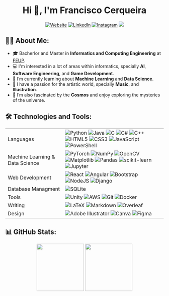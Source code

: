 <div id="body" align="center">
    <h1>
    Hi 👋, I'm Francisco Cerqueira
    </h1>
</div>

<div id="body" align="center">
    <a href="https://www.franciscogc.com/"><img src="https://img.shields.io/badge/website-000000?style=for-the-badge&logo=About.me&logoColor=white" alt="Website"></a>
    <a href="https://www.linkedin.com/in/xico2001pt/"><img src="https://img.shields.io/badge/LinkedIn-0077B5?style=for-the-badge&logo=linkedin&logoColor=white" alt="LinkedIn"></a>
    <a href="https://www.instagram.com/xico2001.pt/"><img src="https://img.shields.io/badge/Instagram-E4405F?style=for-the-badge&logo=instagram&logoColor=white" alt="Instagram"></a>
    <a href="https://www.youtube.com/watch?v=dQw4w9WgXcQ"><img src="https://img.shields.io/badge/Itch.io-FA5C5C?style=for-the-badge&logo=itchdotio&logoColor=white"></a>
</div>

<div style="border-bottom: 0px">
    <h2>
    👨‍💻 About Me:
    </h2>
</div>

- 🎓 Bacherlor and Master in **Informatics and Computing Engineering** at [FEUP](fe.up.pt).
- 💻 I'm interested in a lot of areas within informatics, specially **AI**, **Software Engineering**, and **Game Development**. 
- 🌱 I’m currently learning about **Machine Learning** and **Data Science**.
- 🎨 I have a passion for the artistic world, specially **Music**, and **Illustration**.
- 🌌 I’m also fascinated by the **Cosmos** and enjoy exploring the mysteries of the universe.

<div style="border-bottom: 0px">
    <h2>
    🛠️ Technologies and Tools:
    </h2>
</div>

|   |   |
|---|---|
|Languages|![Python](https://img.shields.io/badge/python-3670A0?style=for-the-badge&logo=python&logoColor=ffdd54) ![Java](https://img.shields.io/badge/java-%23ED8B00.svg?style=for-the-badge&logo=openjdk&logoColor=white) ![C](https://img.shields.io/badge/c-%2300599C.svg?style=for-the-badge&logo=c&logoColor=white) ![C#](https://img.shields.io/badge/c%23-%23239120.svg?style=for-the-badge&logo=csharp&logoColor=white) ![C++](https://img.shields.io/badge/c++-%2300599C.svg?style=for-the-badge&logo=c%2B%2B&logoColor=white) ![HTML5](https://img.shields.io/badge/html5-%23E34F26.svg?style=for-the-badge&logo=html5&logoColor=white) ![CSS3](https://img.shields.io/badge/css3-%231572B6.svg?style=for-the-badge&logo=css3&logoColor=white) ![JavaScript](https://img.shields.io/badge/javascript-%23323330.svg?style=for-the-badge&logo=javascript&logoColor=%23F7DF1E) ![PowerShell](https://img.shields.io/badge/PowerShell-%235391FE.svg?style=for-the-badge&logo=powershell&logoColor=white)|
|Machine Learning & Data Science|![PyTorch](https://img.shields.io/badge/PyTorch-%23EE4C2C.svg?style=for-the-badge&logo=PyTorch&logoColor=white) ![NumPy](https://img.shields.io/badge/numpy-%23013243.svg?style=for-the-badge&logo=numpy&logoColor=white) ![OpenCV](https://img.shields.io/badge/opencv-%23white.svg?style=for-the-badge&logo=opencv&logoColor=white) ![Matplotlib](https://img.shields.io/badge/Matplotlib-%23ffffff.svg?style=for-the-badge&logo=Matplotlib&logoColor=black) ![Pandas](https://img.shields.io/badge/pandas-%23150458.svg?style=for-the-badge&logo=pandas&logoColor=white) ![scikit-learn](https://img.shields.io/badge/scikit--learn-%23F7931E.svg?style=for-the-badge&logo=scikit-learn&logoColor=white) ![Jupyter](https://img.shields.io/badge/Jupyter-F37626.svg?&style=for-the-badge&logo=Jupyter&logoColor=white)|
|Web Development|![React](https://img.shields.io/badge/react-%2320232a.svg?style=for-the-badge&logo=react&logoColor=%2361DAFB) ![Angular](https://img.shields.io/badge/angular-%23DD0031.svg?style=for-the-badge&logo=angular&logoColor=white) ![Bootstrap](https://img.shields.io/badge/bootstrap-%238511FA.svg?style=for-the-badge&logo=bootstrap&logoColor=white) ![NodeJS](https://img.shields.io/badge/node.js-6DA55F?style=for-the-badge&logo=node.js&logoColor=white) ![Django](https://img.shields.io/badge/django-%23092E20.svg?style=for-the-badge&logo=django&logoColor=white)|
|Database Managment|![SQLite](https://img.shields.io/badge/sqlite-%2307405e.svg?style=for-the-badge&logo=sqlite&logoColor=white)|
|Tools| ![Unity](https://img.shields.io/badge/unity-%23000000.svg?style=for-the-badge&logo=unity&logoColor=white) ![AWS](https://img.shields.io/badge/AWS-%23FF9900.svg?style=for-the-badge&logo=amazon-aws&logoColor=white) ![Git](https://img.shields.io/badge/git-%23F05033.svg?style=for-the-badge&logo=git&logoColor=white) ![Docker](https://img.shields.io/badge/Docker-2CA5E0?style=for-the-badge&logo=docker&logoColor=white)|
|Writing|![LaTeX](https://img.shields.io/badge/latex-%23008080.svg?style=for-the-badge&logo=latex&logoColor=white) ![Markdown](https://img.shields.io/badge/markdown-%23000000.svg?style=for-the-badge&logo=markdown&logoColor=white) ![Overleaf](https://img.shields.io/badge/Overleaf-47A141?style=for-the-badge&logo=Overleaf&logoColor=white)|
|Design|![Adobe Illustrator](https://img.shields.io/badge/adobe%20illustrator-%23FF9A00.svg?style=for-the-badge&logo=adobe%20illustrator&logoColor=white) ![Canva](https://img.shields.io/badge/Canva-%2300C4CC.svg?style=for-the-badge&logo=Canva&logoColor=white) ![Figma](https://img.shields.io/badge/figma-%23F24E1E.svg?style=for-the-badge&logo=figma&logoColor=white)|

<div style="border-bottom: 0px">
    <h2>
    📊 GitHub Stats:
    </h2>
</div>

<div align="center">
    <img src="https://github-readme-stats.vercel.app/api?username=xico2001pt&theme=dark&hide_border=false&include_all_commits=false&count_private=false" height="150">
    <img src="https://github-readme-stats.vercel.app/api/top-langs/?username=xico2001pt&theme=dark&hide_border=false&include_all_commits=false&count_private=false&layout=compact" height="150">
</div>